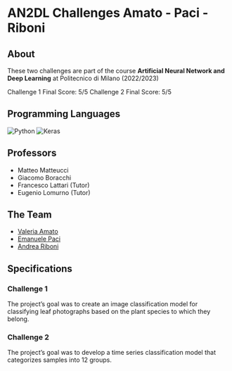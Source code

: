 # AN2DL Challenges Amato - Paci - Riboni

## About

These two challenges are part of the course **Artificial Neural Network and Deep Learning** at Politecnico di Milano (2022/2023)

Challenge 1 Final Score: 5/5
Challenge 2 Final Score: 5/5

## Programming Languages 

![Python](https://img.shields.io/badge/python-3670A0?style=for-the-badge&logo=python&logoColor=ffdd54) 
![Keras](https://img.shields.io/badge/Keras-%23D00000.svg?style=for-the-badge&logo=Keras&logoColor=white)

## Professors

* Matteo Matteucci
* Giacomo Boracchi
* Francesco Lattari (Tutor)
* Eugenio Lomurno (Tutor)

## The Team

* [Valeria Amato](https://github.com/ValeMTo)
* [Emanuele Paci](https://github.com/emanuelePaci)
* [Andrea Riboni](https://github.com/AndreaRiboni)

## Specifications

### Challenge 1
The project’s goal was to create an image classification model for classifying leaf photographs based on the plant species to which they belong.
### Challenge 2
The project’s goal was to develop a time series classification model that categorizes samples into 12 groups.
